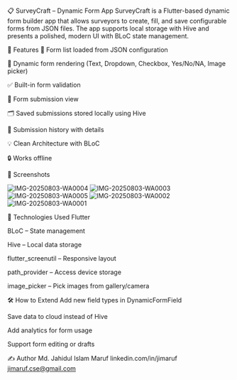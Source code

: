 📋 SurveyCraft – Dynamic Form App
SurveyCraft is a Flutter-based dynamic form builder app that allows surveyors to create, fill, and save configurable forms from JSON files. The app supports local storage with Hive and presents a polished, modern UI with BLoC state management.


🚀 Features
📂 Form list loaded from JSON configuration

🧾 Dynamic form rendering (Text, Dropdown, Checkbox, Yes/No/NA, Image picker)

✅ Built-in form validation

💾 Form submission view

🗂 Saved submissions stored locally using Hive

📜 Submission history with details

💡 Clean Architecture with BLoC

🔒 Works offline

📱 Screenshots


![IMG-20250803-WA0004](https://github.com/user-attachments/assets/af276c3e-8d3b-43b5-a47d-d00397d7a180)
![IMG-20250803-WA0003](https://github.com/user-attachments/assets/0f59ca8b-0934-4bef-8a6f-81a3257bc278)
![IMG-20250803-WA0005](https://github.com/user-attachments/assets/7fd2b974-45cc-4495-b73a-44f426f7eb6a)
![IMG-20250803-WA0002](https://github.com/user-attachments/assets/ad09ec68-0293-4d28-ae61-2db5a5aa10e9)
![IMG-20250803-WA0001](https://github.com/user-attachments/assets/afee84c4-b373-4b68-a7e6-d872344763dc)

🧰 Technologies Used
Flutter

BLoC – State management

Hive – Local data storage

flutter_screenutil – Responsive layout

path_provider – Access device storage

image_picker – Pick images from gallery/camera

🛠️ How to Extend
Add new field types in DynamicFormField

Save data to cloud instead of Hive

Add analytics for form usage

Support form editing or drafts

✍️ Author
Md. Jahidul Islam Maruf
linkedin.com/in/jimaruf
jimaruf.cse@gmail.com


